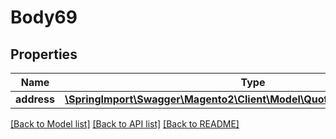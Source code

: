 # Body69

## Properties
Name | Type | Description | Notes
------------ | ------------- | ------------- | -------------
**address** | [**\SpringImport\Swagger\Magento2\Client\Model\QuoteDataAddressInterface**](QuoteDataAddressInterface.md) |  | 

[[Back to Model list]](../README.md#documentation-for-models) [[Back to API list]](../README.md#documentation-for-api-endpoints) [[Back to README]](../README.md)


